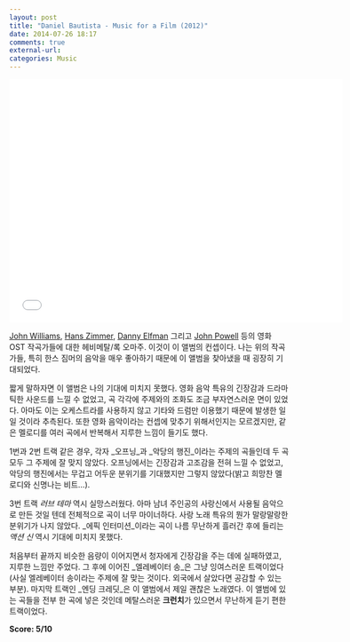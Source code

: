 ```yaml
---
layout: post
title: "Daniel Bautista - Music for a Film (2012)"
date: 2014-07-26 18:17
comments: true
external-url:
categories: Music
---
```

<div align="center">
<iframe id="widget" scrolling="no" frameborder="0" width="600" height="300" style="width: 600px; height: 438px;" src="//widgets.jamendo.com/v3/album/7423?autoplay=0&layout=standard&manualWidth=400&width=600&theme=light&highlight=0&tracklist=true&tracklist_n=3&embedCode="></iframe>
</div>

[John Williams](http://en.wikipedia.org/wiki/John_Williams), [Hans Zimmer](http://en.wikipedia.org/wiki/Hans_zimmer), [Danny Elfman](http://en.wikipedia.org/wiki/Danny_Elfman) 그리고 [John Powell](http://en.wikipedia.org/wiki/John_Powell_\(composer\)) 등의 영화 OST 작곡가들에 대한 헤비메탈/록 오마주. 이것이 이 앨범의 컨셉이다. 나는 위의 작곡가들, 특히 한스 짐머의 음악을 매우 좋아하기 때문에 이 앨범을 찾아냈을 때 굉장히 기대되었다. 

<!--more-->

짧게 말하자면 이 앨범은 나의 기대에 미치지 못했다. 영화 음악 특유의 긴장감과 드라마틱한 사운드를 느낄 수 없었고, 곡 각각에 주제와의 조화도 조금 부자연스러운 면이 있었다. 아마도 이는 오케스트라를 사용하지 않고 기타와 드럼만 이용했기 때문에 발생한 일일 것이라 추측된다. 또한 영화 음악이라는 컨셉에 맞추기 위해서인지는 모르겠지만, 같은 멜로디를 여러 곡에서 반복해서 지루한 느낌이 들기도 했다.

1번과 2번 트랙 같은 경우, 각자 _오프닝_과 _악당의 행진_이라는 주제의 곡들인데 두 곡 모두 그 주제에 잘 맞지 않았다. 오프닝에서는 긴장감과 고조감을 전혀 느낄 수 없었고, 악당의 행진에서는 무겁고 어두운 분위기를 기대했지만 그렇지 않았다(밝고 희망찬 멜로디와 신명나는 비트...). 

3번 트랙 _러브 테마_ 역시 실망스러웠다. 아마 남녀 주인공의 사랑신에서 사용될 음악으로 만든 것일 텐데 전체적으로 곡이 너무 마이너하다. 사랑 노래 특유의 뭔가 말랑말랑한 분위기가 나지 않았다. _에픽 인터미션_이라는 곡이 나름 무난하게 흘러간 후에 들리는 _액션 신_ 역시 기대에 미치지 못했다.

처음부터 끝까지 비슷한 음량이 이어지면서 청자에게 긴장감을 주는 데에 실패하였고, 지루한 느낌만 주었다. 그 후에 이어진 _엘레베이터 송_은 그냥 잉여스러운 트랙이었다(사실 엘레베이터 송이라는 주제에 잘 맞는 것이다. 외국에서 살았다면 공감할 수 있는 부분). 마지막 트랙인 _엔딩 크레딧_은 이 앨범에서 제일 괜찮은 노래였다. 이 앨범에 있는 곡들을 전부 한 곡에 넣은 것인데 메탈스러운 **크런치**가 있으면서 무난하게 듣기 편한 트랙이었다.

**Score: 5/10**
